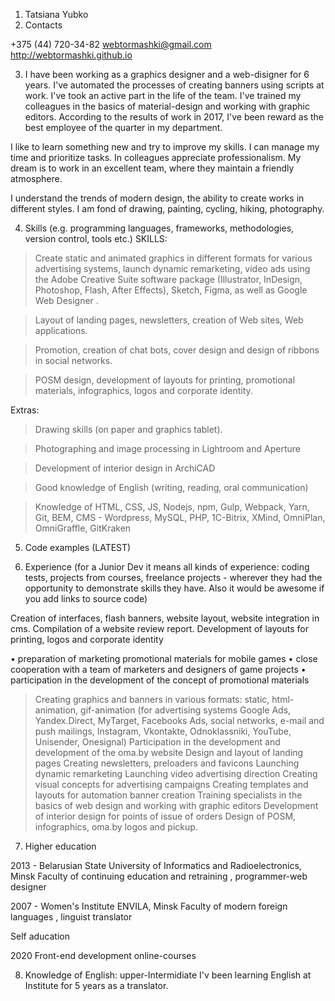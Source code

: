 1. Tatsiana Yubko
2. Contacts

+375 (44) 720-34-82
webtormashki@gmail.com 
http://webtormashki.github.io

3. I have been working as a graphics designer and a web-disigner for 6 years. 
I've automated the processes of creating banners using scripts at work. I've took an active part in the life of the team. I've trained my colleagues in the basics of material-design and working with graphic editors. According to the results of work in 2017, I've been reward as the best employee of the quarter in my department.

I like to learn something new and try to improve my skills. I can manage my time and prioritize tasks.
In colleagues appreciate professionalism. My dream is to work in an excellent team, where they maintain a friendly atmosphere.

I understand the trends of modern design, the ability to create works in different styles. I am fond of drawing, painting, cycling, hiking, photography.


4. Skills (e.g. programming languages, frameworks, methodologies, version control, tools etc.)
SKILLS:

> Create static and animated graphics in different formats for various advertising systems, launch dynamic remarketing, video ads using the Adobe Creative Suite software package (Illustrator, InDesign, Photoshop, Flash, After Effects), Sketch, Figma, as well as Google Web Designer .

> Layout of landing pages, newsletters, creation of Web sites, Web applications.

> Promotion, creation of chat bots, cover design and design of ribbons in social networks.

> POSM design, development of layouts for printing, promotional materials, infographics, logos and corporate identity.

Extras:

> Drawing skills (on paper and graphics tablet).

> Photographing and image processing in Lightroom and Aperture

> Development of interior design in ArchiCAD

> Good knowledge of English (writing, reading, oral communication)

> Knowledge of HTML, CSS, JS, Nodejs, npm, Gulp, Webpack, Yarn, Git, BEM, CMS - Wordpress, MySQL, PHP, 1C-Bitrix, XMind, OmniPlan, OmniGraffle, GitKraken


5. Code examples (LATEST)

6. Experience (for a Junior Dev it means all kinds of experience: coding tests, projects from courses,
freelance projects - wherever they had the opportunity to demonstrate skills they have.
Also it would be awesome if you add links to source code)

Creation of interfaces, flash banners, website layout, website integration in cms.
Compilation of a website review report.
Development of layouts for printing, logos and corporate identity

• preparation of marketing promotional materials for mobile games
• close cooperation with a team of marketers and designers of game projects
• participation in the development of the concept of promotional materials

> Creating graphics and banners in various formats: static, html-animation, gif-animation (for advertising systems Google Ads, Yandex.Direct, MyTarget, Facebooks Ads, social networks, e-mail and push mailings, Instagram, Vkontakte, Odnoklassniki, YouTube, Unisender, Onesignal)
> Participation in the development and development of the oma.by website
> Design and layout of landing pages
> Creating newsletters, preloaders and favicons
> Launching dynamic remarketing
> Launching video advertising direction
> Creating visual concepts for advertising campaigns
> Creating templates and layouts for automation banner creation
> Training specialists in the basics of web design and working with graphic editors
> Development of interior design for points of issue of orders
> Design of POSM, infographics, oma.by logos and pickup.


7. Higher education

2013 - Belarusian State University of Informatics and Radioelectronics, Minsk
Faculty of continuing education and retraining , programmer-web designer

2007 - Women's Institute ENVILA, Minsk
Faculty of modern foreign languages , linguist translator

Self aducation

2020 Front-end development online-courses 

8. Knowledge of English: upper-Intermidiate
I'v been learning English at Institute for 5 years as a translator.